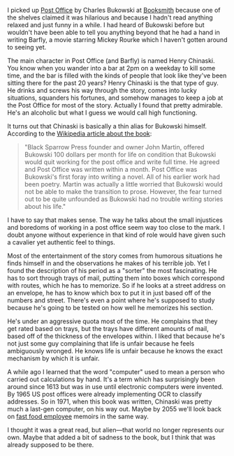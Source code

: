 [1]: http://en.wikipedia.org/wiki/Post_Office_(novel)
[2]: http://www.booksmith.com/
[3]: http://www.amazon.com/Post-Office-ebook/dp/B000SEGDNG/
[4]: http://singularityhub.com/2013/01/22/robot-serves-up-340-hamburgers-per-hour/

I picked up [Post Office][3] by Charles Bukowski at [Booksmith][2] because one
of the shelves claimed it was hilarious and because I hadn't read anything
relaxed and just funny in a while.  I had heard of Bukowski before but wouldn't
have been able to tell you anything beyond that he had a hand in writing
Barfly, a movie starring Mickey Rourke which I haven't gotten around to seeing
yet.

<!--BREAK-->

The main character in Post Office (and Barfly) is named Henry Chinaski.  You
know when you wander into a bar at 2pm on a weekday to kill some time, and the
bar is filled with the kinds of people that look like they've been sitting
there for the past 20 years? Henry Chinaski is the that type of guy.  He drinks
and screws his way through the story, comes into lucky situations, squanders
his fortunes, and somehow manages to keep a job at the Post Office for most of
the story.  Actually I found that pretty admirable.  He's an alcoholic but what
I guess we would call high functioning.

It turns out that Chinaski is basically a thin alias for Bukowski himself.
According to the [Wikipedia article about the book][1]:

<blockquote><p>"Black Sparrow Press founder and owner John Martin, offered
Bukowski 100 dollars per month for life on condition that Bukowski would quit
working for the post office and write full time. He agreed and Post Office was
written within a month. Post Office was Bukowski's first foray into writing a
novel. All of his earlier work had been poetry.  Martin was actually a little
worried that Bukowski would not be able to make the transition to prose.
However, the fear turned out to be quite unfounded as Bukowski had no trouble
writing stories about his life."</p></blockquote>

I have to say that makes sense.  The way he talks about the small injustices
and boredoms of working in a post office seem way too close to the mark.  I
doubt anyone without experience in that kind of role would have given such a
cavalier yet authentic feel to things.

Most of the entertainment of the story comes from humorous situations he finds
himself in and the observations he makes of his terrible job.  Yet I found the
description of his period as a "sorter" the most fascinating.  He has to sort
through trays of mail, putting them into boxes which correspond with routes,
which he has to memorize.  So if he looks at a street address on an envelope,
he has to know which box to put it in just based off of the numbers and street.
There's even a point where he's supposed to study because he's going to be
tested on how well he memorizes his section.

He's under an aggressive quota most of the time.  He complains that they get
rated based on trays, but the trays have different amounts of mail, based off
of the thickness of the envelopes within.  I liked that because he's not just
some guy complaining that life is unfair because he feels ambiguously wronged.
He knows life is unfair because he knows the exact mechanism by which it is
unfair.

A while ago I learned that the word "computer" used to mean a person who
carried out calculations by hand.  It's a term which has surprisingly been
around since 1613 but was in use until electronic computers were invented.  By
1965 US post offices were already implementing OCR to classify addresses.  So
in 1971, when this book was written, Chinaski was pretty much a last-gen
computer, on his way out.  Maybe by 2055 we'll look back on [fast food
employee][4] memoirs in the same way.

I thought it was a great read, but alien&mdash;that world no longer represents
our own.  Maybe that added a bit of sadness to the book, but I think that was
already supposed to be there.
